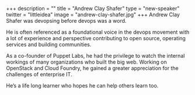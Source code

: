 +++
description = ""
title = "Andrew Clay Shafer"
type = "new-speaker"
twitter = "littleidea"
image = "andrew-clay-shafer.jpg"
+++
Andrew Clay Shafer was devopsing before devops was a word.

He is often referenced as a foundational voice in the devops movement with a lot of experience and perspective contributing to open source, operating services and building communities.

As a co-founder of Puppet Labs, he had the privilege to watch the internal workings of many organizations who built the big web. Working on OpenStack and Cloud Foundry, he gained a greater appreciation for the challenges of enterprise IT.

He’s a life long learner who hopes he can help others learn too.